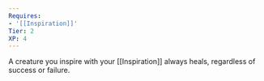 ```yaml
---
Requires:
- '[[Inspiration]]'
Tier: 2
XP: 4
---
```


A creature you inspire with your [[Inspiration]] always heals, regardless of success or failure.